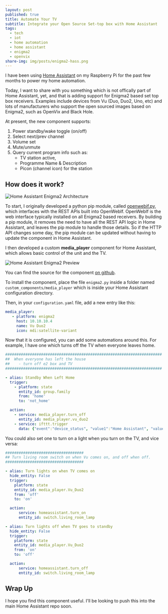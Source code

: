 ```yaml
---
layout: post
published: true
title: Automate Your TV
subtitle: Integrate your Open Source Set-top box with Home Assistant
tags:
  - tech
  - iot
  - home automation
  - home assistant
  - enigma2
  - openvix
share-img: img/posts/enigma2-hass.png
---
```

I have been using [Home Assistant][1] on my Raspberry Pi for the past few months to power my home automation. 

Today, I want to share with you something which is not offically part of Home Assistant, yet, and that is adding support for Enigma2 based set top box receivers. Examples include devices from Vu (Duo, Duo2, Uno, etc) and lots of manufacturers who support the open sourced images based on Enigma2, such as OpenVix and Black Hole.

At present, the new component supports:

1. Power standby/wake toggle (on/off)
2. Select next/prev channel
3. Volume set
4. Mute/unmute
5. Query current program info such as:
	- TV station active, 
    - Programme Name & Description
    - Picon (channel icon) for the station

## How does it work?

![Home Assistant Enigma2 Architecture]({{site.baseurl}}/img/posts/enigma2-hass.png)

To start, I originally developed a python pip module, called [openwebif.py][2], which interfaces with the REST APIs built into OpenWebIf. OpenWebIf is the web interface typically installed on all Enigma2 based receivers. By building a pip module, it removes the need to have all the REST API logic in Home Assistant, and leaves the pip module to handle those details. So if the HTTP API changes some day, the pip module can be updated without having to update the component in Home Assistant.

I then developed a custom **media_player** component for Home Assistant, which allows basic control of the unit and the TV. 


![Home Assistant Enigma2 Preview]({{site.baseurl}}/img/posts/enigma2gif.gif)

You can find the source for the component [on github][3]. 

To install the component, place the file `enigma2.py` inside a folder named  `custom_components/media_player` which is inside your Home Assistant configuration directory.

Then, in your `configuration.yaml` file, add a new entry like this:
```yaml
media_player:
   - platform: enigma2
     host: 10.10.10.4
     name: Vu Duo2
     icon: mdi:satellite-variant
```

Now that it is configured, you can add some automations around this. For example, I have one which turns off the TV when everyone leaves home.

```yaml
######################################################################
##  When everyone has left the house
##    - turn off e2 box and TV
######################################################################

- alias: Standby When Left Home
  trigger:
    - platform: state
      entity_id: group.family
      from: 'home'
      to: 'not_home'

  action:
    - service: media_player.turn_off
      entity_id: media_player.vu_duo2
    - service: ifttt.trigger
      data: {"event":"device_status", "value1":"Home Assistant", "value2":"Everyone Away From Home Triggered"}
```
You could also set one to turn on a light when you turn on the TV, and vice versa:

```yaml
###################################
## Turn living room switch on when Vu comes on, and off when off.
###################################

- alias: Turn lights on when TV comes on
  hide_entity: False
  trigger:
    platform: state
    entity_id: media_player.Vu_Duo2
    from: 'off'
    to: 'on'

  action:
      service: homeassistant.turn_on
      entity_id: switch.living_room_lamp

- alias: Turn lights off when TV goes to standby
  hide_entity: False
  trigger:
    platform: state
    entity_id: media_player.Vu_Duo2
    from: 'on'
    to: 'off'

  action:
      service: homeassistant.turn_off
      entity_id: switch.living_room_lamp
```

## Wrap Up
I hope you find this component useful. I'll be looking to push this into the main Home Assistant repo soon. 


[1]: https://home-assistant.io
[2]: https://github.com/fbradyirl/openwebif.py
[3]: https://github.com/fbradyirl/home_assistant_custom_components

